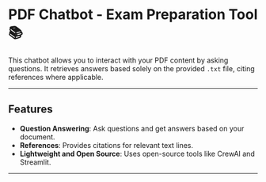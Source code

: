 # PDF Chatbot - Exam Preparation Tool 📚

This chatbot allows you to interact with your PDF content by asking questions. It retrieves answers based solely on the provided `.txt` file, citing references where applicable.

---

## Features
- **Question Answering**: Ask questions and get answers based on your document.
- **References**: Provides citations for relevant text lines.
- **Lightweight and Open Source**: Uses open-source tools like CrewAI and Streamlit.

---
